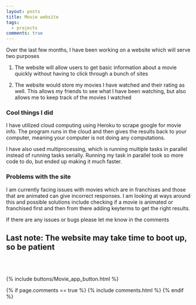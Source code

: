```yaml
---
layout: posts
title: Movie website
tags:
  - projects 
comments: true
---
```


Over the last few months, I have been working on a website which will serve two purposes

1. The website will allow users to get basic information about a movie quickly without having to click through a bunch of sites

2. The website would store my movies I have watched and their rating as well. This allows my friends to see what I have been watching, but also allows me to keep track of the movies I watched

### Cool things I did

I have utilized cloud computing using Heroku to scrape google for movie info. The program runs in the cloud and then gives the results back to your computer, meaning your computer is not doing any computations. 

I have also used multiprocessing, which is running multiple tasks in parallel instead of running tasks serially. Running my task in parallel took so more code to do, but ended up making it much faster. 

### Problems with the site

I am currently facing issues with movies which are in franchises and those that are animated can give incorrect responses. I am looking at ways around this and possible solutions include checking if a movie is animated or franchised first and then from there adding keyterms to get the right results.



If there are any issues or bugs please let me know in the comments

## Last note: The website may take time to boot up, so be patient

 <br> <br />


{% include buttons/Movie_app_button.html %}

{% if page.comments == true %}
  {% include comments.html %}
{% endif %}